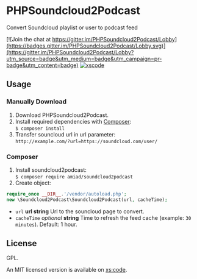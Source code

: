 # PHPSoundcloud2Podcast
Convert Soundcloud playlist or user to podcast feed

[![Join the chat at https://gitter.im/PHPSoundcloud2Podcast/Lobby](https://badges.gitter.im/PHPSoundcloud2Podcast/Lobby.svg)](https://gitter.im/PHPSoundcloud2Podcast/Lobby?utm_source=badge&utm_medium=badge&utm_campaign=pr-badge&utm_content=badge) 
[![xscode](https://img.shields.io/badge/Available%20on-xs%3Acode-blue?style=?style=plastic&logo=appveyor&logo=data:image/png;base64,iVBORw0KGgoAAAANSUhEUgAAAEAAAABACAMAAACdt4HsAAAAGXRFWHRTb2Z0d2FyZQBBZG9iZSBJbWFnZVJlYWR5ccllPAAAAAZQTFRF////////VXz1bAAAAAJ0Uk5T/wDltzBKAAAAlUlEQVR42uzXSwqAMAwE0Mn9L+3Ggtgkk35QwcnSJo9S+yGwM9DCooCbgn4YrJ4CIPUcQF7/XSBbx2TEz4sAZ2q1RAECBAiYBlCtvwN+KiYAlG7UDGj59MViT9hOwEqAhYCtAsUZvL6I6W8c2wcbd+LIWSCHSTeSAAECngN4xxIDSK9f4B9t377Wd7H5Nt7/Xz8eAgwAvesLRjYYPuUAAAAASUVORK5CYII=)](https://cp.xscode.com/amiad/PHPSoundcloud2Podcast)

## Usage
### Manually Download
1. Download PHPSoundcloud2Podcast.
2. Install required dependencies with [Composer](https://getcomposer.org/):  
`$ composer install`
3. Transfer souncloud url in url parameter:  
 `http://example.com/?url=https://soundcloud.com/user/`

### Composer
1. Install soundcloud2podcast:  
`$ composer require amiad/soundcloud2podcast`
2. Create object:  

```php
require_once __DIR__.'/vendor/autoload.php';
new \Soundcloud2Podcast\Soundcloud2Podcast(url, cacheTime);
```
   - `url` **url string** Url to the souncloud page to convert.
   - `cacheTime` _optional_ **string** Time to refresh the feed cache (example: `30 minutes`). Default: 1 hour.

## License
GPL.

An MIT licensed version is available on [xs:code](http://cp.xscode.com/amiad/PHPSoundcloud2Podcast).
